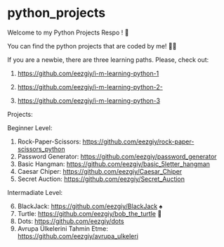 # python_projects

Welcome to my Python Projects Respo ! 🎈

You can find the python projects that are coded by me! 👩‍💻

If you are a newbie, there are three learning paths. Please, check out:

1) https://github.com/eezgiy/i-m-learning-python-1

2) https://github.com/eezgiy/i-m-learning-python-2-

3) https://github.com/eezgiy/i-m-learning-python-3


Projects:

Beginner Level:

1) Rock-Paper-Scissors: https://github.com/eezgiy/rock-paper-scissors_python
2) Password Generator: https://github.com/eezgiy/password_generator
3) Basic Hangman: https://github.com/eezgiy/basic_5letter_hangman
4) Caesar Chiper: https://github.com/eezgiy/Caesar_Chiper
5) Secret Auction: https://github.com/eezgiy/Secret_Auction

Intermadiate Level:

6) BlackJack: https://github.com/eezgiy/BlackJack  ♠️
7) Turtle: https://github.com/eezgiy/bob_the_turtle 🐢
8) Dots: https://github.com/eezgiy/dots
9) Avrupa Ülkelerini Tahmin Etme: https://github.com/eezgiy/avrupa_ulkeleri 

